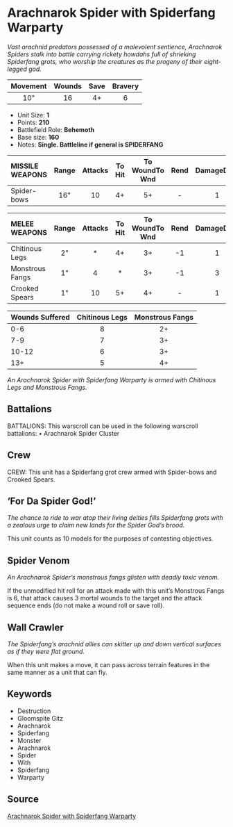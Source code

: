 # Arachnarok Spider with Spiderfang Warparty

_Vast arachnid predators possessed of a malevolent sentience, Arachnarok Spiders stalk into battle carrying rickety howdahs full of shrieking Spiderfang grots, who worship the creatures as the progeny of their eight-legged god._


| Movement | Wounds | Save | Bravery |
|:--------:|:------:|:----:|:-------:|
| 10" | 16 | 4+ | 6 |

* Unit Size: **1**
* Points: **210**
* Battlefield Role: **Behemoth**
* Base size: **160**
* Notes: **Single. Battleline if general is SPIDERFANG**

| MISSILE WEAPONS | Range | Attacks | To Hit | To WoundTo Wnd | Rend | DamageDmg |
|:---|:--:|:--:|:--:|:--:|:--:|:--:|
| Spider-bows | 16" | 10 | 4+ | 5+ | - | 1 |


| MELEE WEAPONS | Range | Attacks | To Hit | To WoundTo Wnd | Rend | DamageDmg |
|:---|:--:|:--:|:--:|:--:|:--:|:--:|
| Chitinous Legs | 2" | * | 4+ | 3+ | -1 | 1 |
| Monstrous Fangs | 1" | 4 | * | 3+ | -1 | 3 |
| Crooked Spears | 1" | 10 | 5+ | 4+ | - | 1 |


| Wounds Suffered | Chitinous Legs | Monstrous Fangs |
|:---|:--:|:--:|
| 0-6 | 8 | 2+ |
| 7-9 | 7 | 3+ |
| 10-12 | 6 | 3+ |
| 13+ | 5 | 4+ |


_An Arachnarok Spider with Spiderfang Warparty is armed with Chitinous Legs and Monstrous Fangs._

## Battalions

BATTALIONS: This warscroll can be used in the following warscroll battalions: • Arachnarok Spider Cluster

## Crew

CREW: This unit has a Spiderfang grot crew armed with Spider-bows and Crooked Spears.

## ‘For Da Spider God!’

_The chance to ride to war atop their living deities fills Spiderfang grots with a zealous urge to claim new lands for the Spider God’s brood._

This unit counts as 10 models for the purposes of contesting objectives.

## Spider Venom

_An Arachnarok Spider’s monstrous fangs glisten with deadly toxic venom._

If the unmodified hit roll for an attack made with this unit’s Monstrous Fangs is 6, that attack causes 3 mortal wounds to the target and the attack sequence ends (do not make a wound roll or save roll).

## Wall Crawler

_The Spiderfang’s arachnid allies can skitter up and down vertical surfaces as if they were flat ground._

When this unit makes a move, it can pass across terrain features in the same manner as a unit that can fly.

## Keywords

* Destruction
* Gloomspite Gitz
* Arachnarok
* Spiderfang
* Monster
* Arachnarok
* Spider
* With
* Spiderfang
* Warparty


## Source

[Arachnarok Spider with Spiderfang Warparty](https://wahapedia.ru/aos3/factions/gloomspite-gitz/Arachnarok-Spider-with-Spiderfang-Warparty)
